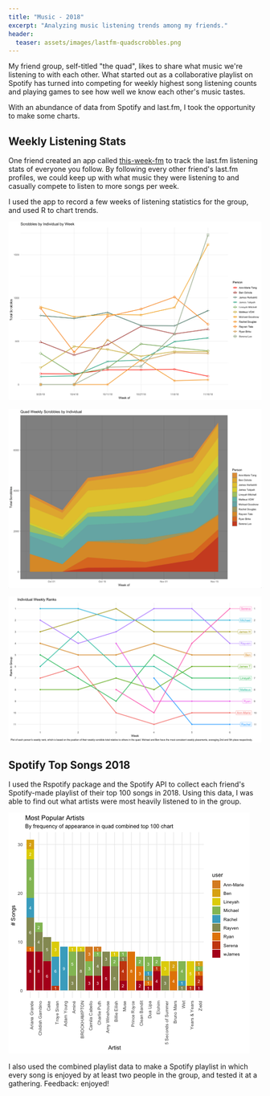 ```yaml
---
title: "Music - 2018"
excerpt: "Analyzing music listening trends among my friends."
header:
  teaser: assets/images/lastfm-quadscrobbles.png
---
```


My friend group, self-titled "the quad", likes to share what music we're listening to with each other. What started out as a collaborative playlist on Spotify has turned into competing for weekly highest song listening counts and playing games to see how well we know each other's music tastes. 

With an abundance of data from Spotify and last.fm, I took the opportunity to make some charts.

## Weekly Listening Stats
One friend created an app called [this-week-fm](https://this-week-fm.herokuapp.com/home "this-week-fm") to track the last.fm listening stats of everyone you follow. By following every other friend's last.fm profiles, we could keep up with what music they were listening to and casually compete to listen to more songs per week. 

I used the app to record a few weeks of listening statistics for the group, and used R to chart trends.

![alt text](https://github.com/ssluo/ssluo.github.io/blob/master/assets/images/lastfm-scrobblesperweek.png?raw=true "Quad individual weekly scrobble counts")

![alt text](https://github.com/ssluo/ssluo.github.io/blob/master/assets/images/lastfm-quadscrobbles.png?raw=true "Quad total weekly scrobbles")

![alt text](https://github.com/ssluo/ssluo.github.io/blob/master/assets/images/lastfm-weeklyranks.png?raw=true "Weekly individual rankings")


## Spotify Top Songs 2018

I used the Rspotify package and the Spotify API to collect each friend's Spotify-made playlist of their top 100 songs in 2018. Using this data, I was able to find out what artists were most heavily listened to in the group.

![alt text](https://github.com/ssluo/ssluo.github.io/blob/master/assets/images/spotify2018-topartists.png?raw=true "Quad top artists 2018")

I also used the combined playlist data to make a Spotify playlist in which every song is enjoyed by at least two people in the group, and tested it at a gathering. Feedback: enjoyed!